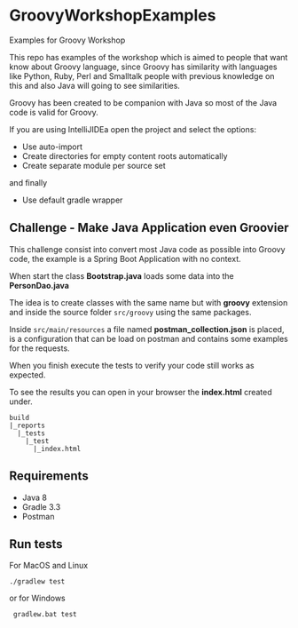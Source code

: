 # GroovyWorkshopExamples
Examples for Groovy Workshop

This repo has examples of the workshop which is aimed to people that want know about Groovy language,
since Groovy has similarity with languages like Python, Ruby, Perl and Smalltalk
people with previous knowledge on this and also Java will going to see similarities.

Groovy has been created to be companion with Java so most of the Java code is valid for Groovy.

If you are using IntelliJIDEa open the project and select the options:

- Use auto-import
- Create directories for empty content roots automatically
- Create separate module per source set

and finally

- Use default gradle wrapper

## Challenge - Make Java Application even Groovier

This challenge consist into convert most Java code as possible into Groovy code,
the example is a Spring Boot Application with no context.

When start the class **Bootstrap.java** loads some data into the **PersonDao.java** 

The idea is to create classes with the same name but with **groovy** extension and inside the
source folder `src/groovy` using the same packages.

Inside `src/main/resources` a file named **postman_collection.json** is placed, is a configuration
that can be load on postman and contains some examples for the requests.

When you finish execute the tests to verify your code still works as expected.

To see the results you can open in your browser the **index.html** created under.

```
build
|_reports
  |_tests
    |_test
      |_index.html
```



## Requirements

- Java 8
- Gradle 3.3
- Postman

## Run tests

For MacOS and Linux

`` ./gradlew test ``  

or for Windows

`` gradlew.bat test``
